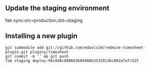 ## Update the staging environment

   fab sync:src=production,dst=staging

## Installing a new plugin

    git submodule add git://github.com/edavis10/redmine-timesheet-plugin.git plugins/timesheet
    git commit -m '' && git push
    fab staging deploy:96c048c088663b04480b35329136c002a7e7c525
